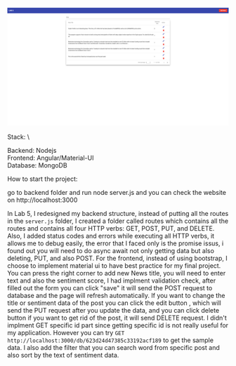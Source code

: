 ![free](https://github.com/seanhung07/websci22_hungs/blob/master/lab5/lab5_1.png)

Stack: \

Backend: Nodejs \
Frontend: Angular/Material-UI \
Database: MongoDB

How to start the project:

go to backend folder and run node server.js and you can check the website on http://localhost:3000


In Lab 5, I redesigned my backend structure, instead of putting all the routes in the ```server.js``` folder, I created a folder called routes which contains all the routes and contains all four HTTP verbs: GET, POST, PUT, and DELETE. Also, I added status codes and errors while executing all HTTP verbs, it allows me to debug easily, the error that I faced only is the promise issus, i found out you will need to do async await not only getting data but also deleting, PUT, and also POST. For the frontend, instead of using bootstrap, I choose to implement material ui to have best practice for my final project. You can press the right corner to add new News title, you will need to enter text and also the sentiment score, I had implment validation check, after filled out the form you can click "save" it will send the POST request to database and the page will refresh automatically. If you want to change the title or sentiment data of the post you can click the edit button , which will send the PUT request after you update the data, and you can click delete button if you want to get rid of the post, it will send DELETE request. I didn't implment GET specific id part since getting specific id is not really useful for my application. However you can try ```GET http://localhost:3000/db/623d24d47385c33192acf189``` to get the sample data. I also add the filter that you can search word from specific post and also sort by the text of sentiment data.
 
